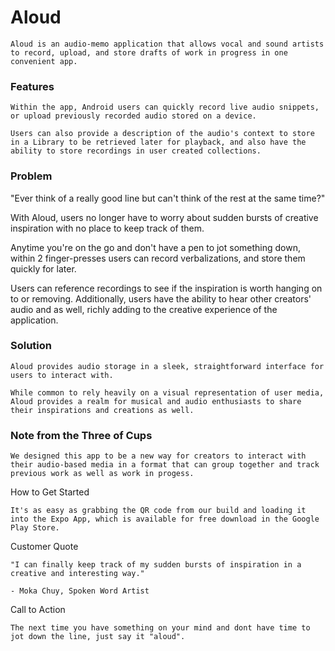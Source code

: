 # Aloud

    Aloud is an audio-memo application that allows vocal and sound artists to record, upload, and store drafts of work in progress in one convenient app.

### Features

    Within the app, Android users can quickly record live audio snippets, or upload previously recorded audio stored on a device.
    
    Users can also provide a description of the audio's context to store in a Library to be retrieved later for playback, and also have the ability to store recordings in user created collections.

### Problem

"Ever think of a really good line but can't think of the rest at the same time?"

With Aloud, users no longer have to worry about sudden bursts of creative inspiration with no place to keep track of them.

Anytime you're on the go and don't have a pen to jot something down, within 2 finger-presses users can record verbalizations, and store them quickly for later.

Users can reference recordings to see if the inspiration is worth hanging on to or removing. Additionally, users have the ability to hear other creators' audio and as well, richly adding to the creative experience of the application.

### Solution

    Aloud provides audio storage in a sleek, straightforward interface for users to interact with.

    While common to rely heavily on a visual representation of user media, Aloud provides a realm for musical and audio enthusiasts to share their inspirations and creations as well.

### Note from the Three of Cups

    We designed this app to be a new way for creators to interact with their audio-based media in a format that can group together and track previous work as well as work in progess.

How to Get Started

    It's as easy as grabbing the QR code from our build and loading it into the Expo App, which is available for free download in the Google Play Store.

Customer Quote

    "I can finally keep track of my sudden bursts of inspiration in a creative and interesting way."

    - Moka Chuy, Spoken Word Artist

Call to Action

    The next time you have something on your mind and dont have time to jot down the line, just say it "aloud".